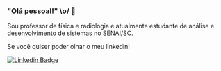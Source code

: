 ### "Olá pessoal!" \o/ 👋

Sou professor de física e radiologia e atualmente estudante de análise e desenvolvimento de sistemas no SENAI/SC.

Se você quiser poder olhar o meu linkedin!

[![Linkedin Badge](https://img.shields.io/badge/-LinkedIn-blue?style=flat-square&logo=Linkedin&logoColor=white&link=https://www.linkedin.com/in/marzeu-selau-junior/)](https://www.linkedin.com/in/marzeu-selau-junior/)

<!--
**Marzeu/Marzeu** is a ✨ _special_ ✨ repository because its `README.md` (this file) appears on your GitHub profile.

Meu nome é Marzeu. Sou professor de física e radiologia e atualmente estudante de anal

Here are some ideas to get you started:

- 🔭 I’m currently working on ...
- 🌱 I’m currently learning ...
- 👯 I’m looking to collaborate on ...
- 🤔 I’m looking for help with ...
- 💬 Ask me about ...
- 📫 How to reach me: ...
- 😄 Pronouns: ...
- ⚡ Fun fact: ...
-->
